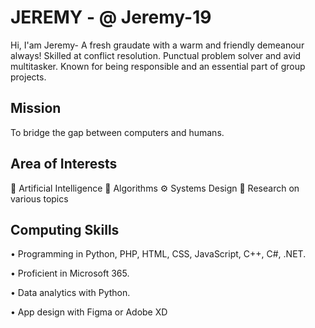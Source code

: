 # JEREMY - @ Jeremy-19

Hi, I'am Jeremy- A fresh graudate with a warm and friendly demeanour always! Skilled at conflict resolution. Punctual problem solver and avid multitasker. Known for being responsible and an essential part of group projects.

## Mission
To bridge the gap between computers and humans.

## Area of Interests
🤖 Artificial Intelligence
🔢 Algorithms
⚙️ Systems Design
📖 Research on various topics

 ## Computing Skills
• Programming in Python, PHP, HTML, CSS, JavaScript, C++, C#, .NET.

• Proficient in Microsoft 365.

• Data analytics with Python.

• App design with Figma or Adobe XD
